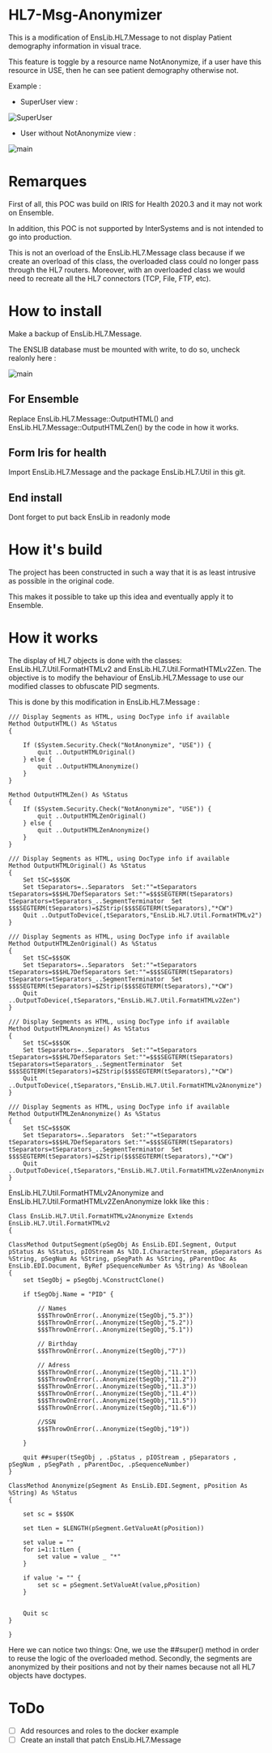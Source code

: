 # HL7-Msg-Anonymizer

This is a modification of EnsLib.HL7.Message to not display Patient demography information in visual trace.

This feature is toggle by a resource name NotAnonymize, if a user have this resource in USE, then he can see patient demography otherwise not.

Example : 

* SuperUser view :

![SuperUser](https://raw.githubusercontent.com/grongierisc/hl7-msg-anonymizer/master/misc/img/SuperUser.png)

* User without NotAnonymize view :

![main](https://raw.githubusercontent.com/grongierisc/hl7-msg-anonymizer/master/misc/img/Obfuscation.png)

# Remarques

First of all, this POC was build on IRIS for Health 2020.3 and it may not work on Ensemble.

In addition, this POC is not supported by InterSystems and is not intended to go into production.

This is not an overload of the EnsLib.HL7.Message class because if we create an overload of this class, the overloaded class could no longer pass through the HL7 routers.
Moreover, with an overloaded class we would need to recreate all the HL7 connectors (TCP, File, FTP, etc).

# How to install

Make a backup of EnsLib.HL7.Message.

The ENSLIB database must be mounted with write, to do so, uncheck realonly here :

![main](https://raw.githubusercontent.com/grongierisc/hl7-msg-anonymizer/master/misc/img/ReadOnly.png)

## For Ensemble 

Replace EnsLib.HL7.Message::OutputHTML() and EnsLib.HL7.Message::OutputHTMLZen() by the code in how it works.

## Form Iris for health

Import EnsLib.HL7.Message and the package EnsLib.HL7.Util in this git.

## End install

Dont forget to put back EnsLib in readonly mode

# How it's build

The project has been constructed in such a way that it is as least intrusive as possible in the original code. 

This makes it possible to take up this idea and eventually apply it to Ensemble.

# How it works

The display of HL7 objects is done with the classes: EnsLib.HL7.Util.FormatHTMLv2 and EnsLib.HL7.Util.FormatHTMLv2Zen. The objective is to modify the behaviour of EnsLib.HL7.Message to use our modified classes to obfuscate PID segments.

This is done by this modification in EnsLib.HL7.Message :

```objectscript
/// Display Segments as HTML, using DocType info if available
Method OutputHTML() As %Status
{

	If ($System.Security.Check("NotAnonymize", "USE")) {
		quit ..OutputHTMLOriginal()
	} else {
		quit ..OutputHTMLAnonymize()
	}
}

Method OutputHTMLZen() As %Status
{
	If ($System.Security.Check("NotAnonymize", "USE")) {
		quit ..OutputHTMLZenOriginal()
	} else {
		quit ..OutputHTMLZenAnonymize()
	}
}

/// Display Segments as HTML, using DocType info if available
Method OutputHTMLOriginal() As %Status
{
	Set tSC=$$$OK
	Set tSeparators=..Separators  Set:""=tSeparators tSeparators=$$$HL7DefSeparators Set:""=$$$SEGTERM(tSeparators) tSeparators=tSeparators_..SegmentTerminator  Set $$$SEGTERM(tSeparators)=$ZStrip($$$SEGTERM(tSeparators),"*CW")
	Quit ..OutputToDevice(,tSeparators,"EnsLib.HL7.Util.FormatHTMLv2")
}

/// Display Segments as HTML, using DocType info if available
Method OutputHTMLZenOriginal() As %Status
{
	Set tSC=$$$OK
	Set tSeparators=..Separators  Set:""=tSeparators tSeparators=$$$HL7DefSeparators Set:""=$$$SEGTERM(tSeparators) tSeparators=tSeparators_..SegmentTerminator  Set $$$SEGTERM(tSeparators)=$ZStrip($$$SEGTERM(tSeparators),"*CW")
	Quit ..OutputToDevice(,tSeparators,"EnsLib.HL7.Util.FormatHTMLv2Zen")
}

/// Display Segments as HTML, using DocType info if available
Method OutputHTMLAnonymize() As %Status
{
	Set tSC=$$$OK
	Set tSeparators=..Separators  Set:""=tSeparators tSeparators=$$$HL7DefSeparators Set:""=$$$SEGTERM(tSeparators) tSeparators=tSeparators_..SegmentTerminator  Set $$$SEGTERM(tSeparators)=$ZStrip($$$SEGTERM(tSeparators),"*CW")
	Quit ..OutputToDevice(,tSeparators,"EnsLib.HL7.Util.FormatHTMLv2Anonymize")
}

/// Display Segments as HTML, using DocType info if available
Method OutputHTMLZenAnonymize() As %Status
{
	Set tSC=$$$OK
	Set tSeparators=..Separators  Set:""=tSeparators tSeparators=$$$HL7DefSeparators Set:""=$$$SEGTERM(tSeparators) tSeparators=tSeparators_..SegmentTerminator  Set $$$SEGTERM(tSeparators)=$ZStrip($$$SEGTERM(tSeparators),"*CW")
	Quit ..OutputToDevice(,tSeparators,"EnsLib.HL7.Util.FormatHTMLv2ZenAnonymize")
}

```

EnsLib.HL7.Util.FormatHTMLv2Anonymize and EnsLib.HL7.Util.FormatHTMLv2ZenAnonymize lokk like this :

```objectscript
Class EnsLib.HL7.Util.FormatHTMLv2Anonymize Extends EnsLib.HL7.Util.FormatHTMLv2
{

ClassMethod OutputSegment(pSegObj As EnsLib.EDI.Segment, Output pStatus As %Status, pIOStream As %IO.I.CharacterStream, pSeparators As %String, pSegNum As %String, pSegPath As %String, pParentDoc As EnsLib.EDI.Document, ByRef pSequenceNumber As %String) As %Boolean
{
    set tSegObj = pSegObj.%ConstructClone()
    
    if tSegObj.Name = "PID" {

        // Names
        $$$ThrowOnError(..Anonymize(tSegObj,"5.3")) 
        $$$ThrowOnError(..Anonymize(tSegObj,"5.2")) 
        $$$ThrowOnError(..Anonymize(tSegObj,"5.1")) 

        // Birthday
        $$$ThrowOnError(..Anonymize(tSegObj,"7"))

        // Adress
        $$$ThrowOnError(..Anonymize(tSegObj,"11.1"))
        $$$ThrowOnError(..Anonymize(tSegObj,"11.2"))
        $$$ThrowOnError(..Anonymize(tSegObj,"11.3"))
        $$$ThrowOnError(..Anonymize(tSegObj,"11.4"))
        $$$ThrowOnError(..Anonymize(tSegObj,"11.5"))
        $$$ThrowOnError(..Anonymize(tSegObj,"11.6"))

        //SSN
        $$$ThrowOnError(..Anonymize(tSegObj,"19"))

    }

    quit ##super(tSegObj , .pStatus , pIOStream , pSeparators , pSegNum , pSegPath , pParentDoc, .pSequenceNumber)
}

ClassMethod Anonymize(pSegment As EnsLib.EDI.Segment, pPosition As %String) As %Status
{

    set sc = $$$OK

    set tLen = $LENGTH(pSegment.GetValueAt(pPosition))

    set value = ""
    for i=1:1:tLen {
        set value = value _ "*"
    }

    if value '= "" {
        set sc = pSegment.SetValueAt(value,pPosition)
    }


    Quit sc
}

}
```
Here we can notice two things:
One, we use the ##super() method in order to reuse the logic of the overloaded method.
Secondly, the segments are anonymized by their positions and not by their names because not all HL7 objects have doctypes.

# ToDo

* [ ] Add resources and roles to the docker example
* [ ] Create an install that patch EnsLib.HL7.Message